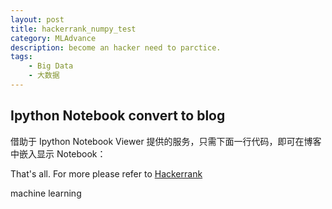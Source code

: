 ```yaml
---
layout: post
title: hackerrank_numpy_test
category: MLAdvance
description: become an hacker need to parctice.
tags:
    - Big Data
    - 大数据
---
```


## Ipython Notebook convert to blog

借助于 Ipython Notebook Viewer 提供的服务，只需下面一行代码，即可在博客中嵌入显示 Notebook：

<script src="https://gist.github.com/helloourworld/65fa6ea82894cc571c13fb5275e7c7a1.js"></script>


That's all. For more please refer to [Hackerrank](https://www.hackerrank.com/challenges/np-zeros-and-ones?h_r=next-challenge&h_v=zen)


machine learning
